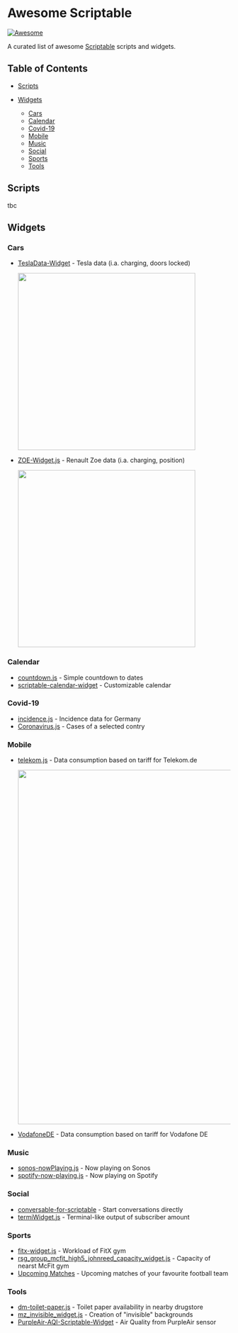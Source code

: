 # Awesome Scriptable 
[![Awesome](https://cdn.rawgit.com/sindresorhus/awesome/d7305f38d29fed78fa85652e3a63e154dd8e8829/media/badge.svg)](https://github.com/sindresorhus/awesome)

A curated list of awesome [Scriptable](https://scriptable.app/) scripts and widgets.

## Table of Contents

* [Scripts](#scripts)

* [Widgets](#widgets)
  * [Cars](#cars)
  * [Calendar](#calendar)
  * [Covid-19](#covid-19)
  * [Mobile](#mobile)
  * [Music](#music)
  * [Social](#social)
  * [Sports](#sports)
  * [Tools](#tools)
  
## Scripts

tbc

## Widgets

### Cars

* [TeslaData-Widget](https://github.com/DrieStone/TeslaData-Widget) - Tesla data (i.a. charging, doors locked)
  
  <img src="https://github.com/DrieStone/TeslaData-Widget/blob/main/TeslaFi_Screen.v8.png" width="400"/>

* [ZOE-Widget.js](https://gist.github.com/mountbatt/772e4512089802a2aa2622058dd1ded7) - Renault Zoe data (i.a. charging, position)

  <img src="https://user-images.githubusercontent.com/2411246/97786189-41f68f80-1baa-11eb-9c6f-96e8d8f7684a.jpeg" width="400"/>

### Calendar

* [countdown.js](https://gist.github.com/flasozzi/ab6222ea15de5113555c32c855e9e326) - Simple countdown to dates
* [scriptable-calendar-widget](https://github.com/rudotriton/scriptable-calendar-widget) - Customizable calendar

### Covid-19

* [incidence.js](https://gist.github.com/kevinkub/46caebfebc7e26be63403a7f0587f664) - Incidence data for Germany
* [Coronavirus.js](https://gist.github.com/planecore/e7b4c1e5db2dd28b1a023860e831355e) - Cases of a selected contry

### Mobile

* [telekom.js](https://gist.github.com/Sillium/f904fb89444bc8dde12cfc07b8fa8728) - Data consumption based on tariff for Telekom.de

  <img src="https://user-images.githubusercontent.com/8177259/96705591-cb7db480-1395-11eb-8fb3-cff401898bc2.jpg" width="800"/>

* [VodafoneDE](https://github.com/ThisIsBenny/iOS-Widgets/tree/main/VodafoneDE) - Data consumption based on tariff for Vodafone DE

### Music

* [sonos-nowPlaying.js](https://gist.github.com/marco79cgn/98616fcbb2dfdbd752b33a452208bcc8) - Now playing on Sonos
* [spotify-now-playing.js](https://gist.github.com/marco79cgn/79a6a265d978dc22cc2a12058b24e02b) - Now playing on Spotify

### Social

* [conversable-for-scriptable](https://github.com/andyngo/conversable-for-scriptable) - Start conversations directly
* [termiWidget.js](https://gist.github.com/spencerwooo/7955aefc4ffa5bc8ae7c83d85d05e7a4) - Terminal-like output of subscriber amount

### Sports

* [fitx-widget.js](https://gist.github.com/DanielStefanK/487175b6f65ede401e37ee4848970176) - Workload of FitX gym
* [rsg_group_mcfit_high5_johnreed_capacity_widget.js](https://gist.github.com/masselmello/6d4f4c533b98b2550ee23a7a5e6c6cff) - Capacity of nearst McFit gym
* [Upcoming Matches](https://gist.github.com/ilyichvismara/7895bb479e14a999f3cfd2c391f10597) - Upcoming matches of your favourite football team

### Tools

* [dm-toilet-paper.js](https://gist.github.com/marco79cgn/23ce08fd8711ee893a3be12d4543f2d2) - Toilet paper availability in nearby drugstore
* [mz_invisible_widget.js](https://gist.github.com/mzeryck/3a97ccd1e059b3afa3c6666d27a496c9) - Creation of "invisible" backgrounds 
* [PurpleAir-AQI-Scriptable-Widget](https://github.com/jasonsnell/PurpleAir-AQI-Scriptable-Widget) - Air Quality from PurpleAir sensor 
